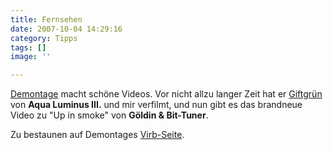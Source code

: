```yaml
---
title: Fernsehen
date: 2007-10-04 14:29:16
category: Tipps
tags: []
image: ''

---
```


[Demontage](http://www.demontage-film.de/) macht schöne Videos. Vor nicht allzu langer Zeit hat er [Giftgrün](http://www.the-groundzero.com/2007/09/10/misanthrop-aqua-luminus-iii/) von **Aqua Luminus III.** und mir verfilmt, und nun gibt es das brandneue Video zu "Up in smoke" von **Göldin & Bit-Tuner**.  

  

Zu bestaunen auf Demontages [Virb-Seite](http://virb.com/demontage).
